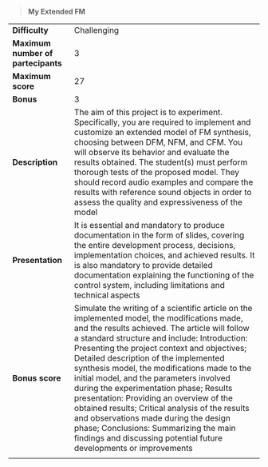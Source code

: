 > **My Extended FM**  

|||
| :--------- | :--------- |
| **Difficulty** | Challenging |
| **Maximum number of partecipants**| 3 |
| **Maximum score**| 27 |
| **Bonus** | 3 |
| **Description** | The aim of this project is to experiment. Specifically, you are required to implement and customize an extended model of FM synthesis, choosing between DFM, NFM, and CFM. You will observe its behavior and evaluate the results obtained. The student(s) must perform thorough tests of the proposed model. They should record audio examples and compare the results with reference sound objects in order to assess the quality and expressiveness of the model |
| **Presentation** | It is essential and mandatory to produce documentation in the form of slides, covering the entire development process, decisions, implementation choices, and achieved results. It is also mandatory to provide detailed documentation explaining the functioning of the control system, including limitations and technical aspects |
| **Bonus score** | Simulate the writing of a scientific article on the implemented model, the modifications made, and the results achieved. The article will follow a standard structure and include: Introduction: Presenting the project context and objectives; Detailed description of the implemented synthesis model, the modifications made to the initial model, and the parameters involved during the experimentation phase; Results presentation: Providing an overview of the obtained results; Critical analysis of the results and observations made during the design phase; Conclusions: Summarizing the main findings and discussing potential future developments or improvements |
|||
